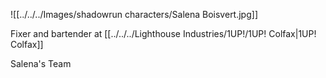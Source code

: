 ![[../../../Images/shadowrun characters/Salena Boisvert.jpg]]

Fixer and bartender at [[../../../Lighthouse Industries/1UP!/1UP! Colfax|1UP! Colfax]]

Salena's Team